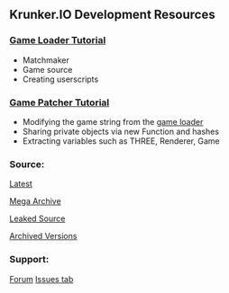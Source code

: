 ## Krunker.IO Development Resources

### [Game Loader Tutorial](./loader.md)

- Matchmaker
- Game source
- Creating userscripts

### [Game Patcher Tutorial](./patcher.md)

- Modifying the game string from the [game loader](./loader.md)
- Sharing private objects via new Function and hashes
- Extracting variables such as THREE, Renderer, Game

### Source:

[Latest](https://api.sys32.dev/v2/source)

[Mega Archive](https://mega.nz/folder/PAcjzaYb#ITVrn9P7-0kRurX3MU969w)

[Leaked Source](https://mega.nz/folder/OJEgjLIJ#YEyz7VsyyjauZarD8JLldg)

[Archived Versions](https://mega.nz/folder/eE9ghBzS#nw_TzAoWnK9Cz5Sry-lECw)

### Support:

[Forum](https://forum.sys32.dev)
[Issues tab](./issues)
